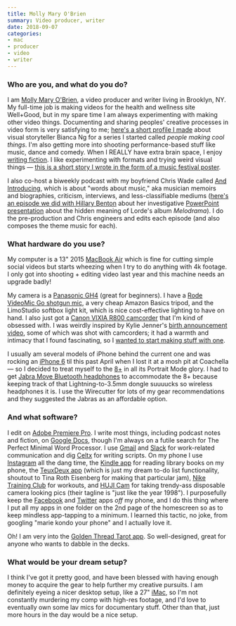 ```yaml
---
title: Molly Mary O'Brien
summary: Video producer, writer
date: 2018-09-07
categories:
- mac
- producer
- video
- writer
---
```


### Who are you, and what do you do?

I am [Molly Mary O'Brien](http://mollymaryobrien.com/ "Molly's website."), a video producer and writer living in Brooklyn, NY. My full-time job is making videos for the health and wellness site Well+Good, but in my spare time I am always experimenting with making other video things. Documenting and sharing peoples' creative processes in video form is very satisfying to me; [here's a short profile I made](https://vimeo.com/257487850/ "Molly's interview with Bianca Ng on Vimeo.") about visual storyteller Bianca Ng for a series I started called _people making cool things_. I'm also getting more into shooting performance-based stuff like music, dance and comedy. When I REALLY have extra brain space, I enjoy [writing fiction](http://mollymaryobrien.com/fiction/ "Molly's writing."). I like experimenting with formats and trying weird visual things — [this is a short story I wrote in the form of a music festival poster](https://twitter.com/missmollymary/status/819941000000995328 "Molly's short story/music festival poster tweet.").

I also co-host a biweekly podcast with my boyfriend Chris Wade called [And Introducing](http://soundcloud.com/and-intro-pod "Molly and Chris' podcast."), which is about "words about music," aka musician memoirs and biographies, criticism, interviews, and less-classifiable mediums ([here's an episode we did with Hillary Benton](https://soundcloud.com/and-intro-pod/28-the-lordeantonoff-conspiracy-ft-hillary-benton "An episode of Molly's podcast with Hillary Benton.") about her investigative [PowerPoint presentation](https://twitter.com/buzzkillary/status/987104349351501825 "Hillary Benton's tweet about her Lorde PowerPoint presentation.") about the hidden meaning of Lorde's album _Melodrama_). I do the pre-production and Chris engineers and edits each episode (and also composes the theme music for each).

### What hardware do you use?

My computer is a 13" 2015 [MacBook Air][macbook-air] which is fine for cutting simple social videos but starts wheezing when I try to do anything with 4k footage. I only got into shooting + editing video last year and this machine needs an upgrade badly!

My camera is a [Panasonic GH4][lumix-dmc-gh4] (great for beginners). I have a [Rode VideoMic Go shotgun mic][videomic-go], a very cheap Amazon Basics tripod, and the LimoStudio softbox light kit, which is nice cost-effective lighting to have on hand. I also just got a [Canon VIXIA R800 camcorder][vixia-hf-r800] that I'm kind of obsessed with. I was weirdly inspired by Kylie Jenner's [birth announcement video](https://www.youtube.com/watch?v=BhIEIO0vaBE "Kylie Jenner's birth announcement video on YouTube."), some of which was shot with camcorders; it had a warmth and intimacy that I found fascinating, so I [wanted to start making stuff with one](https://www.instagram.com/explore/tags/camcorderlyfe/ "Instagram posts tagged with 'camcorderlyfe.'").

I usually am several models of iPhone behind the current one and was rocking an [iPhone 6][iphone-6] til this past April when I lost it at a mosh pit at Coachella — so I decided to treat myself to the [8+][iphone-8-plus] in all its Portrait Mode glory. I had to get [Jabra Move Bluetooth headphones][move.2] to accommodate the 8+ because keeping track of that Lightning-to-3.5mm dongle suuuucks so wireless headphones it is. I use the Wirecutter for lots of my gear recommendations and they suggested the Jabras as an affordable option. 

### And what software?

I edit on [Adobe Premiere Pro][premiere-pro]. I write most things, including podcast notes and fiction, on [Google Docs][google-docs], though I'm always on a futile search for The Perfect Minimal Word Processor. I use [Gmail][] and [Slack][] for work-related communication and dig [Celtx][] for writing scripts. On my phone I use [Instagram][instagram-ios] all the dang time, the [Kindle app][kindle-ios] for reading library books on my phone, the [TeuxDeux app][teuxdeux-ios] (which is just my dream to-do list functionality, shoutout to Tina Roth Eisenberg for making that particular jam), [Nike Training Club][nike-training-club-ios] for workouts, and [HUJI Cam][huji-cam-ios] for taking trendy-ass disposable camera looking pics (their tagline is "just like the year 1998"). I purposefully keep the [Facebook][facebook-ios] and [Twitter][twitter-ios] apps *off* my phone, and I do this thing where I put all my apps in one folder on the 2nd page of the homescreen so as to keep mindless app-tapping to a minimum. I learned this tactic, no joke, from googling "marie kondo your phone" and I actually love it.

Oh! I am very into the [Golden Thread Tarot app][golden-thread-tarot-ios]. So well-designed, great for anyone who wants to dabble in the decks.

### What would be your dream setup?

I think I've got it pretty good, and have been blessed with having enough money to acquire the gear to help further my creative pursuits. I am definitely eyeing a nicer desktop setup, like a 27" [iMac][], so I'm not constantly murdering my comp with high-res footage, and I'd love to eventually own some lav mics for documentary stuff. Other than that, just more hours in the day would be a nice setup.

[celtx]: https://www.celtx.com/ "A pre-production/script writing software suite."
[facebook-ios]: https://apps.apple.com/us/app/facebook/id284882215 "An iPhone app for accessing Facebook."
[gmail]: https://mail.google.com/mail/u/0/ "Web-based email."
[golden-thread-tarot-ios]: https://apps.apple.com/us/app/golden-thread-tarot/id1063058990 "A Tarot card app."
[google-docs]: https://en.wikipedia.org/wiki/Google_Docs "A web-based office suite."
[huji-cam-ios]: https://apps.apple.com/us/app/huji-cam/id781383622 "A retro-style camera app."
[imac]: https://www.apple.com/imac-24/ "An all-in-one computer."
[instagram-ios]: https://apps.apple.com/us/app/instagram/id389801252 "A photo taking/sharing app."
[iphone-6]: https://en.wikipedia.org/wiki/IPhone_6 "A smartphone."
[iphone-8-plus]: https://en.wikipedia.org/wiki/IPhone_8 "A 5.5 inch smartphone."
[kindle-ios]: https://apps.apple.com/gb/app/kindle/id302584613 "An iPhone app for accessing Kindle content from Amazon."
[lumix-dmc-gh4]: http://web.archive.org/web/20230408170730/http://www.amazon.com/Panasonic-DMC-GH4KBODY-16-05MP-Mirrorless-Cinematic/dp/B00I9GYG8O "A 16.05 megapixel digital camera."
[macbook-air]: https://www.apple.com/macbook-air/ "A very thin laptop."
[move.2]: https://www.jabra.com.au/music/jabra-move-wireless "Wireless on-ear headphones."
[nike-training-club-ios]: https://apps.apple.com/us/app/nike-training-club/id301521403 "A personal trainer app."
[premiere-pro]: https://en.wikipedia.org/wiki/Adobe_Premiere_Pro "A video editing suite."
[slack]: https://slack.com/intl/ja-jp/ "A collaboration service."
[teuxdeux-ios]: https://apps.apple.com/au/app/teuxdeux/id384291782 "An app for the todo service."
[twitter-ios]: https://apps.apple.com/app/twitter/id333903271 "A Twitter client."
[videomic-go]: https://www.rode.com:443/microphones/videomicgo "An on-camera microphone."
[vixia-hf-r800]: https://www.usa.canon.com/shop/p/vixia-hf-r800 "An HD camcorder."
